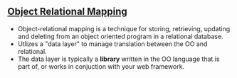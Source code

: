 ## [Object Relational Mapping](https://www.youtube.com/watch?v=dHQ-I7kr_SY)
* Object-relational mapping is a technique for storing, retrieving, updating and deleting from an object oriented program in a relational database.
* Utlizes a "data layer" to manage translation between the OO and relational.
*  The data layer is typically a __library__ written in the OO language that is part of, or works in conjuction with your web framework.
